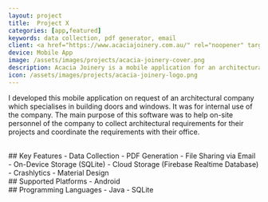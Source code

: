 ```yaml
---
layout: project
title:  Project X
categories: [app,featured]
keywords: data collection, pdf generator, email
client: <a href="https://www.acaciajoinery.com.au/" rel="noopener" target="_blank">Acacia Joinery</a> is an architectural company based in Bellambi, Australia.
device: Mobile App
image: /assets/images/projects/acacia-joinery-cover.png
description: Acacia Joinery is a mobile application for an architectural firm based in Bellambi, Australia.
icon: /assets/images/projects/acacia-joinery-logo.png
---
```


I developed this mobile application on request of an architectural company which specialises in building doors and windows. It was for internal use of the company. The main purpose of this software was to help on-site personnel of the company to collect architectural requirements for their projects and coordinate the requirements with their office.

<br>
## Key Features
- Data Collection
- PDF Generation
- File Sharing via Email
- On-Device Storage (SQLite)
- Cloud Storage (Firebase Realtime Database)
- Crashlytics
- Material Design

<br>
## Supported Platforms
- Android

<br>
## Programming Languages
- Java
- SQLite
